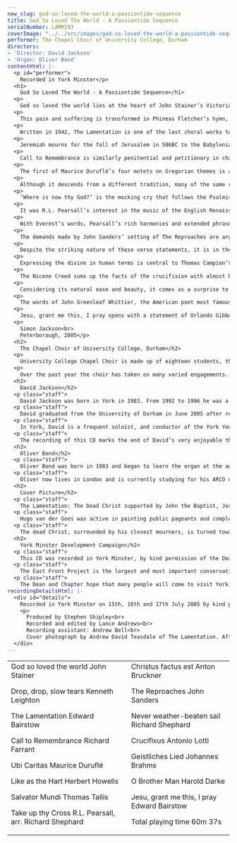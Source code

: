 ```yaml
---
new_slug: god-so-loved-the-world-a-passiontide-sequence
title: God So Loved The World - A Passiontide Sequence
serialNumber: LAMM193
coverImage: "../../src/images/god-so-loved-the-world-a-passiontide-sequence.jpg"
performer: The Chapel Choir of University College, Durham
directors:
- 'Director: David Jackson'
- 'Organ: Oliver Bond'
contentHtml: |-
  <p id="performer">
    Recorded in York Minster</p>
  <h1>
    God So Loved The World - A Passiontide Sequence</h1>
  <p>
    God so loved the world lies at the heart of John Stainer’s Victorian Passion meditation, The Crucifixion (1887). The words, chosen by the Revd W.J. Sparrow-Simpson from John’s Gospel, render succinctly and pithily the significance of the Passion story, while Stainer’s simple, homophonic setting allows the text to speak with clarity, direction and force. Although the music is essentially tranquil, there is disturbance here too: ‘whoso believeth in him should not perish’, we are told, but we cannot ignore the dying fall with which Stainer sets the word ‘perish’, straining against the hope contained in the message of eternal life. Such optimism relies, tragically, on the pain and suffering of the Passion.</p>
  <p>
    This pain and suffering is transformed in Phineas Fletcher’s hymn, Drop, drop, slow tears, with music by Kenneth Leighton (1929-1988). Tears fall from the eyes of God as his son descends to the earth as man; these tears become baptismal water bringing the news of Christ’s birth; and they are balm and comfort, washing away the sins of man: ‘In your deep floods/Drown all my faults and fears’. The clarity of Fletcher’s virtually monosyllabic text is matched by the transparency of Kenneth Leighton’s lyrically romantic setting, as the soprano melody flows over the line endings of the poem, suspended above the alto, tenor and bass accompaniment.</p>
  <p>
    Written in 1942, The Lamentation is one of the last choral works to be composed by Edward Bairstow, the organist of York Minster from 1913 until his death in 1946. Recognising the austere potential of Anglican chant, Bairstow set to music selections from ‘The Lamentations of Jeremiah’, chosen by the then Dean of York, Eric Milner-White. At times bitterly angry, at others desolate, and ultimately redemptive, this remarkable text is approached by Bairstow in a strikingly compassionate manner, capturing the constantly changing emotions of the Prophet’s lament with beautifully expressive chants.</p>
  <p>
    Jeremiah mourns for the fall of Jerusalem in 586BC to the Babylonians, led by King Nebuchadnezzar. At first the doleful Prophet laments for the destruction of the great city, ‘She that was great among the nations and princess among the provinces’, until tears of despair overcome him in the second section: ‘For these things I weep: mine eye, mine eye runneth down with water’. The emphasis here is on personal, individual suffering, yet this is evidently a man who only understands self-pity. ‘Jerusalem, Jerusalem, return unto the Lord thy God’, pleads the refrain which separates the three sections of the work; it is only in the final section that we see this process of recognition and renewal beginning: ‘woe unto us for we have sinned’.</p>
  <p>
    Call to Remembrance is similarly penitential and petitionary in character. The words, taken from Psalm 25, accept human failings and appeals for forgiveness. Richard Farrant (c.1525/30-80) was an important figure in Elizabethan church music, the Master of the Choristers at St George’s Chapel, Windsor. He mixed his interest in music with an interest in drama, and the choristers of St George’s frequently performed his plays before the Queen. Despite his prolific output, only three of his liturgical works survive and none of his plays are extant, although their titles, Ajax and Ulysses, and King Xerxes, suggest a preoccupation with tragic themes. Farrant’s interest in drama and liturgical music led to the development of the verse anthem, though the music here is in a more conventional motet form, a sensitive and restrained prayer calling for mercy.</p>
  <p>
    The first of Maurice Duruflé’s four motets on Gregorian themes is a setting of the antiphon for Maundy Thursday, Ubi Caritas. This motet, written in 1960, opens and closes using, unusually, only the lower voices: divided tenors and basses, with an antiphonal alto exposition of the melody, creating a rich, sonorous texture. As with all of Duruflé’s music, including the 1947 Requiem, the plainsong theme is of primary importance; here, the melody evolves organically, unhindered by the regularity of a fixed time signature. This theme, united with its text which speaks of the nature of God and his love, is complemented by Duruflé’s resonant harmonies to produce a motet of unconstrained and extraordinary beauty.</p>
  <p>
    Although it descends from a different tradition, many of the same remarks can be made about Herbert Howells’ setting of words from Psalm 42, Like as the Hart. The melody is driven by a sense of yearning; sung first by the tenors and basses, it is augmented by a flowing soprano descant when this music returns. A single soprano voice floats over the final full choir entry, as Howells’ music reaches further towards the ‘presence of God’. Never heavy, the rich modal harmonies of the organ part are in Howells’ distinctive idiom, sustaining and supporting the melody, and constantly providing material for development. The piece is one of Howells’ In Time of War anthems, a collection of works written over New Year 1941 while he and his family were snowed in to their family home – Howells accomplished the astonishing feat of producing a new work each day.</p>
  <p>
    ‘Where is now thy God?’ is the mocking cry that follows the Psalmist. It is through the suffering of the Passion that this ‘living God’ is revealed, and it is to the cross that Thomas Tallis’ motet Salvator Mundi turns. Despite being Catholic during a time of persecution, Tallis enjoyed a successful career, eventually being appointed as Organist of the Chapel Royal in 1570. This motet dates from this high point in his career, printed first in the Cantiones Sacrae, a book of Latin motets dedicated to Queen Elizabeth. The music is solemn and gently imitative throughout, but this never obscures the text; each time a new section of the text is heard, melismatic writing is kept to a minimum, in keeping with Archbishop Cranmer’s earlier advice that ‘the song should not be full of notes, but, as near as may be, a syllable for every note’.</p>
  <p>
    It was R.L. Pearsall’s interest in the music of the English Renaissance, and particularly the secular madrigals of Thomas Morley (1557-1608), that led to an early Victorian interest in music of this period – the musical equivalent, in many ways, of the Gothic Revival. Pearsall (1795-1856) wrote many part-songs, setting the texts used by Morley and his contemporaries; his two eight-part madrigals, Lay a Garland and Great God of Love, are perhaps the most successful examples of these. Pearsall was interested in discovering what contemporary composers could learn from looking at the past, so the Renaissance practice of ‘contrafactum’, setting new words to existing music (often transforming a secular madrigal into a sacred anthem), naturally intrigued him. He experimented by setting the words ‘Tu es Petrus’ to his own Lay a Garland, and Richard Shephard (b.1949) follows this example with Take up thy Cross, setting the words of Charles Everest’s hymn to Great God of Love.</p>
  <p>
    With Everest’s words, Pearsall’s rich harmonies and extended phrase structures involve the listener directly in the drama of the scene: Christ’s words speak with immediacy, ‘Take up thy cross…And humbly follow after me’. Themes of humility and obedience are echoed in Christus factus est: ‘Christ was made for us obedient even unto death, indeed death on the cross’. For this motet, the Austrian composer Anton Bruckner (1824-96) chose a text that reads more like commentary than theatre. Instead, force and drama come directly from the music. Written in 1884, the period of the seventh symphony, the motet is conceived on an orchestral scale; from the simplicity of its sustained piano opening, invoking the mystery of the incarnation, through the exhilaratingly triumphant climax of ‘quod est super nomen’, to its whispered conclusion, the music demands that the human voice is stretched to its limits.</p>
  <p>
    The demands made by John Sanders’ setting of The Reproaches are arguably even greater: this is not the human voice, but the divine – the suffering Christ reprimanding man from the cross for the injustices of the crucifixion: ‘O my people, What have I done to you? How have I offended you?’ This poem-like chant would originally have been sung by a Priest to a plainsong melody during the Veneration of the Cross, and the verse sections of Sanders’ twentieth-century setting clearly recognise this heritage. There is a sense of balance in these chants, which render Christ’s words with painful simplicity, as each reproach grounds the cruelty of the Passion in the context of God’s good deeds to his people: ‘I led you from slavery to freedom, but you led your Saviour to the cross’.</p>
  <p>
    Despite the striking nature of these verse statements, it is in the two refrains, ‘O my people’ and ‘Holy is God’, with their block dissonances and thick textures, that the real power of Sanders’ setting is felt. The insistent repetition of material relentlessly keeps the focus of the music on the ingratitude and sin of the people of God. The only response that can be made is found in the penitential Trisagion, ‘Holy is God’, petitioning for mercy. But the inadequacies of this are difficult to ignore; unable to justify what has happened, the congregation is ultimately speechless as Christ’s demand ‘Answer me!’ dies away into plangent silence.</p>
  <p>
    Expressing the divine in human terms is central to Thomas Campion’s lyric Never weather-beaten sail, which looks forward from the exhausting, world-weariness of life towards the ‘Ever-blooming…jo<wbr></wbr>ys of Heaven’s high paradise’. It is a lyric of transition, using the commonplace conceit of a journey, struggling to express the glories of heaven without returning to the prosaic details of human life: ‘Cold age deafs not there our ears’. It requires the language of music to help it surpass the earthly, and Richard Shephard’s setting, with its sumptuous romantic harmonies, allows the text this freedom to transcend the mundane. Although essentially the same musical material is used for both stanzas, in the second the part-writing is even more opulent, with an intense sense of arrival at the words ‘Glory there the sun outshines’.</p>
  <p>
    The Nicene Creed sums up the facts of the crucifixion with almost brutal clarity: ‘He was crucified also for us, under Pontius Pilate: he suffered, and was buried’. Although his output was prolific, Antonio Lotti (c.1667-1740), who lived and worked in Venice for most of his life, is remembered now mainly for this Crucifixus, originally part of a full setting of the Creed. The opening, excruciating suspensions setting the single word ‘Crucifixus’ are unforgettable, building from this single voice entry up to the full choir climax on ‘passus’, articulating with incredible emotional intensity the pain of the Passion, before fading away to the simple statement ‘et sepultus est’.</p>
  <p>
    Considering its natural ease and beauty, it comes as a surprise to note that Johannes Brahms’ Geistliches Lied (‘Sacred Song’) was originally composed in 1856 as little more than a musical exercise in counterpoint. Formally, the music is a strict double-canon at the ninth; the tenors imitate the soprano line, and the basses the alto – and to add to this complexity there is also imitation within the organ accompaniment. Brahms’ real achievement here is that this learning never obstructs the music; throughout, there is a pervading sense of lyrical calm, entirely in keeping with Paul Flemming’s poem, before finally blossoming into a glorious ‘Amen’.</p>
  <p>
    The words of John Greenleaf Whittier, the American poet most famous for writing the hymn ‘Dear Lord and Father of mankind’, clearly respond vividly to musical setting, and it is obvious that Harold Darke recognised this when composing the anthem O Brother Man in 1959. This anthem is dedicated to the composer William H. Harris, and although the scale is different, it bears comparison with Harris’ own miniature, ‘Holy is the true light’. Darke’s anthem opens expansively, almost declamatory in tone; with delicate word-painting, Darke picks up on the word ‘Follow’ which opens the second stanza, leading into a gentle fugato passage. The singing of beautiful hymns, psalms and prayers are contrasted with the bitter violence of ‘the stormy clangour/Of war’s wild music’, which is ultimately supplanted by the ‘tree of peace’.</p>
  <p>
    Jesu, grant me this, I pray opens with a statement of Orlando Gibbons’ hymn tune ‘Song 13’. Gibbons (1583-1625) was one of the most influential church musicians of his age, and it is fitting that Bairstow, with his growing interests in music of this period, should base this astonishingly beautiful motet on one of Gibbons’ most affecting hymns. Bairstow treats the melody in a fauxbourdon manner; the melody moves around the parts but is always present. Despite the simplicity of the opening, or the beauty of the descant in the second verse, or the anger and fury of third, it is perhaps the way in which the music ends that is most memorable; the melody, grounded low in the bass register, provides the foundation for the other voices as the poet’s thoughts turn to the inevitable approach of death: ‘Dying, let me still abide/In Thy heart and wounded side. Amen’.</p>
  <p>
    Simon Jackson<br>
    Peterborough, 2005</p>
  <h2>
    The Chapel Choir of University College, Durham</h2>
  <p>
    University College Chapel Choir is made up of eighteen students, the vast majority of whom are members of the college, though students from other colleges are welcome to join. Also, much of the time (though not on this disc), two of the university’s professors take the total number of singers to twenty. During term time the choir sings Evensong every Thursday before formal dinner, as well as at the majority of Sunday morning Eucharists.</p>
  <p>
    Over the past year the choir has taken on many varied engagements. Ranging from performances of Haydn’s Nelson Mass in both Newcastle and York, to providing live music for a production of Peter Schaffer’s play Amadeus in Durham Castle. However, it was the choir’s performance of Michael Tippett’s ‘Five Negro Spirituals’ from A Child of our Time at the Edinburgh Fringe in the summer of 2004 that saw them beat off international orchestras and choirs to win the ‘Schott Musik International Youth Choir Award’.</p>
  <h2>
    David Jackson</h2>
  <p class="staff">
    David Jackson was born in York in 1983. From 1992 to 1996 he was a Chorister at York Minster, becoming Head Chorister and winning the National Choristers’ Composition Competition. He subsequently attended St Peter’s School, York where he was a music scholar. After leaving St Peter’s School, he spent a gap year working at Wells Cathedral Junior School in Somerset. During this time at Wells he accompanied the school choir on a live broadcast from Liverpool Cathedral for Classic FM, and joined them on tour to the Edinburgh Fringe.</p>
  <p class="staff">
    David graduated from the University of Durham in June 2005 after reading music and specialising in performance. He joined the University as a member of University College in 2002, and in his first year was the Assistant Organ Scholar under the direction of Christopher Totney - performing on the choir’s first release with Lammas, Cantate Domino. For the past two years David has been the Senior Organ Scholar, directing the choir at all concerts and services. He took the choir on tour to the Edinburgh Fringe, where they won the ‘Schott Musik International Youth Choir Award’, and has directed them in services, concerts and even theatre performances. David has been playing the organ since he was fifteen, and has been taught by Gordon Stewart and most recently, Keith Wright in Durham.</p>
  <p class="staff">
    In York, David is a frequent soloist, and conductor of the York Young Soloists, most recently directing a performance of Finzi’s Eclogue in January 2005, and he continues to sing at York Minster as a member of the St William’s Singers.</p>
  <p class="staff">
    The recording of this CD marks the end of David’s very enjoyable three year association with University College Chapel Choir, and the University of Durham. David now moves to Glasgow, to study for a postgraduate degree from the Royal Scottish Academy of Music and Drama.</p>
  <h2>
    Oliver Bond</h2>
  <p class="staff">
    Oliver Bond was born in 1983 and began to learn the organ at the age of 11. Upon coming to Durham to read Music and German, he began studying organ under Keith Wright at Durham Cathedral. Before commencing his organ scholarship at University College Chapel, he co-founded and directed the St Cuthbert's Choir in his college. He also spent a year teaching at the Peter-Altmeier-Musikgymnasium in Rhineland-Palatinate, Germany. Whilst there, he spent much of his time accompanying and singing with the school's successful mixed choir, Art of the Voice, in various concerts and competitions and continued his organ studies with Professor Markus Eichenlaub at Limburg Cathedral.</p>
  <p class="staff">
    Oliver now lives in London and is currently studying for his ARCO diploma.</p>
  <h2>
    Cover Picture</h2>
  <p class="staff">
    The Lamentation: The Dead Christ supported by John the Baptist, Joseph of Arimathea and Nicodemus with the Virgin Mary and Mary Magdalen. After Hugo van der Goes (c.1440-1482)</p>
  <p class="staff">
    Hugo van der Goes was active in painting public pageants and complex altarpieces. The Lamentation (University College, Durham) is one of seventy versions, painted after a lost original, of which the finest may be found in Amsterdam, Naples and Ghent. His most famous work, in which he rivalled the more successful Rogier van der Weyden (c. 1400-1464) is the Portinari Altarpiece in the Uffuzi collection in Florence. It is believed that the artist's consciousness of his rival's superiority led to his mental decline and his retreat to a monastery in Bruges.</p>
  <p class="staff">
    The dead Christ, surrounded by his closest mourners, is turned towards the viewer to display his wounds and to inspire meditation. His mother appears calm, perhaps reflecting her confidence in the Resurrection. The drapery is painted in strong colours with elaborate costume detail and the diagonally flowing trickles of blood, carefully considered, remind us that the wounds were inflicted whilst vertical on the cross.</p>
  <h2>
    York Minster Development Campaign</h2>
  <p class="staff">
    This CD was recorded in York Minster, by kind permission of the Dean and Chapter. The recording coincided with the launch of a development campaign, designed to do three things: first, to conserve, repair and restore the east front and east window; second, to establish an endowment fund for the Minster's music and thirdly to ensure the future of the Minster's educational programme through the Centre for School Visits and the Minster Library.</p>
  <p class="staff">
    The East Front Project is the largest and most important conservation project in Europe at the present time (2005). The 15th century stonework has come to the end of its life, and the replacing of the delicate tracery in the window necessitates the complete removal of all of the priceless mediaeval stained glass. The Great East Window - described as the Sistine Chapel of stained glass - is about the size of a tennis court.</p>
  <p class="staff">
    The Dean and Chapter hope that many people will come to visit York Minster as the work progresses. More information can be found and donations made at the York Minster <a href="https://web.archive.org/web/20130202021035/http://www.yorkminster.org/">website</a>.</p>
recordingDetailsHtml: |-
  <div id="details">
    Recorded in York Minster on 15th, 16th and 17th July 2005 by kind permission of the Dean and Chapter
    <p>
      Produced by Stephen Shipley<br>
      Recorded and edited by Lance Andrews<br>
      Recording assistant: Andrew Bell<br>
      Cover photograph by Andrew David Teasdale of The Lamentation. After Hugo van der Goes (c.1440-1482)</p>
  </div>
---
```


<table class="tracktable">
  <tbody>
    <tr>
      <td class="column1">
        <span class="trackname">God so loved the world </span> <span class="composer"> John Stainer</span>
        <p>
          <span class="trackname">Drop, drop, slow tears </span> <span class="composer"> Kenneth Leighton</span></p>
        <p>
          <span class="trackname">The Lamentation </span> <span class="composer"> Edward Bairstow</span></p>
        <p>
          <span class="trackname">Call to Remembrance </span> <span class="composer"> Richard Farrant</span></p>
        <p>
          <span class="trackname">Ubi Caritas </span> <span class="composer">Maurice Duruflé</span></p>
        <p>
          <span class="trackname">Like as the Hart </span> <span class="composer"> Herbert Howells</span></p>
        <p>
          <span class="trackname">Salvator Mundi </span> <span class="composer"> Thomas Tallis</span></p>
        <p>
          <span class="trackname">Take up thy Cross </span> <span class="composer"> R.L. Pearsall, arr. Richard Shephard</span></p>
      </td>
      <td class="column2">
        <span class="trackname">Christus factus est </span> <span class="composer"> Anton Bruckner</span>
        <p>
          <span class="trackname">The Reproaches </span> <span class="composer">John Sanders</span></p>
        <p>
          <span class="trackname">Never weather-beaten sail </span> <span class="composer"> Richard Shephard</span></p>
        <p>
          <span class="trackname">Crucifixus </span> <span class="composer">Antonio Lotti</span></p>
        <p>
          <span class="trackname">Geistliches Lied </span> <span class="composer"> Johannes Brahms</span></p>
        <p>
          <span class="trackname">O Brother Man </span> <span class="composer"> Harold Darke</span></p>
        <p>
          <span class="trackname">Jesu, grant me this, I pray </span> <span class="composer"> Edward Bairstow</span></p>
        <p>					<span id="playingtime">Total playing time 60m 37s</span></p>
      </td>
    </tr>
  </tbody>
</table>
